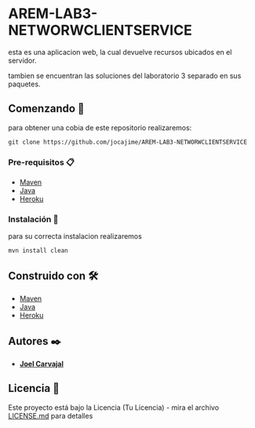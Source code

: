 # AREM-LAB3-NETWORWCLIENTSERVICE 

esta es una aplicacion web, la cual devuelve recursos ubicados en el servidor.

tambien se encuentran las soluciones del laboratorio 3 separado en sus paquetes.

## Comenzando 🚀

para obtener una cobia de este repositorio realizaremos:
```
git clone https://github.com/jocajime/AREM-LAB3-NETWORWCLIENTSERVICE
```

### Pre-requisitos 📋

* [Maven](https://maven.apache.org/)
* [Java](https://www.java.com/es/)
* [Heroku](https://www.heroku.com/)

### Instalación 🔧

para su correcta instalacion realizaremos

```
mvn install clean
```

## Construido con 🛠️

* [Maven](https://maven.apache.org/)
* [Java](https://www.java.com/es/)
* [Heroku](https://www.heroku.com/)

## Autores ✒️

* [**Joel Carvajal**](https://www.linkedin.com/in/joel-carvajal/)

## Licencia 📄

Este proyecto está bajo la Licencia (Tu Licencia) - mira el archivo [LICENSE.md](LICENSE.txt) para detalles


